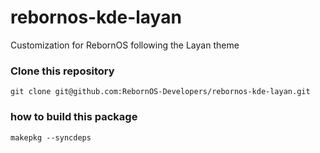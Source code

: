# rebornos-kde-layan
Customization for RebornOS following the Layan theme

### Clone this repository
```
git clone git@github.com:RebornOS-Developers/rebornos-kde-layan.git
```
### how to build this package 
```
makepkg --syncdeps
```
